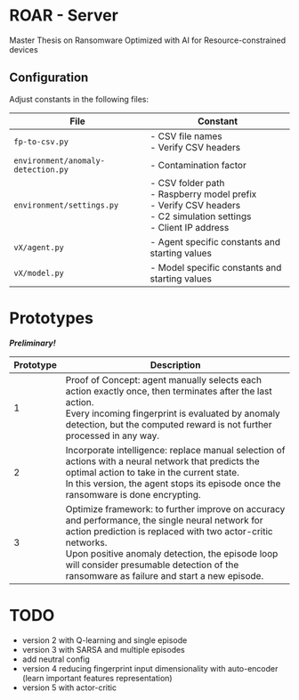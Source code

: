 # ROAR - Server
Master Thesis on Ransomware Optimized with AI for Resource-constrained devices

## Configuration
Adjust constants in the following files:

| File                               | Constant                                                                                                                 |
|------------------------------------|--------------------------------------------------------------------------------------------------------------------------|
| `fp-to-csv.py`                     | - CSV file names<br>- Verify CSV headers                                                                                 |
| `environment/anomaly-detection.py` | - Contamination factor                                                                                                   |
| `environment/settings.py`          | - CSV folder path<br>- Raspberry model prefix<br>- Verify CSV headers<br>- C2 simulation settings<br>- Client IP address |
| `vX/agent.py`                      | - Agent specific constants and starting values                                                                           |
| `vX/model.py`                      | - Model specific constants and starting values                                                                           |

# Prototypes

***Preliminary!***

| Prototype | Description                                                                                                                                                                                                                                                                                                   |
|-----------|---------------------------------------------------------------------------------------------------------------------------------------------------------------------------------------------------------------------------------------------------------------------------------------------------------------|
| 1         | Proof of Concept: agent manually selects each action exactly once, then terminates after the last action.<br>Every incoming fingerprint is evaluated by anomaly detection, but the computed reward is not further processed in any way.                                                                       |
| 2         | Incorporate intelligence: replace manual selection of actions with a neural network that predicts the optimal action to take in the current state.<br>In this version, the agent stops its episode once the ransomware is done encrypting.                                                                    |
| 3         | Optimize framework: to further improve on accuracy and performance, the single neural network for action prediction is replaced with two actor-critic networks.<br>Upon positive anomaly detection, the episode loop will consider presumable detection of the ransomware as failure and start a new episode. |

# TODO

- version 2 with Q-learning and single episode
- version 3 with SARSA and multiple episodes
- add neutral config
- version 4 reducing fingerprint input dimensionality with auto-encoder (learn important features representation)
- version 5 with actor-critic
